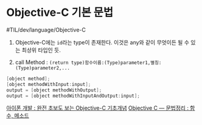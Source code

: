 # Objective-C 기본 문법
#TIL/dev/language/Objective-C

1. Objective-C에는 `id`라는 type이 존재한다. 이것은 any와 같이 무엇이든 될 수 있는 최상위 타입인 듯. 

2. call Method : `(return type)함수이름:(Type)parameter1,별칭:(Type)parameter2,...`
```Objective-C
[object method];
[object methodWithInput:input];
output = [object methodWithOutput];
output = [object methodWithInputAndOutput:input];
```
 [아이폰 개발 : 완전 초보도 보는 Objective-C 기초개념](http://snowhouse-textcube.blogspot.com/2010/01/%EC%95%84%EC%9D%B4%ED%8F%B0-%EA%B0%9C%EB%B0%9C-%EC%99%84%EC%A0%84-%EC%B4%88%EB%B3%B4%EB%8F%84-%EB%B3%B4%EB%8A%94-objective-c-%EA%B8%B0%EC%B4%88%EA%B0%9C%EB%85%90.html) 
 [Objective C — 문법정리 : 함수, 메소드](https://freeprog.tistory.com/252) 
